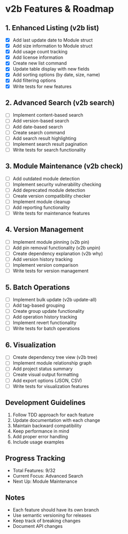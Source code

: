 # v2b Features & Roadmap

## 1. Enhanced Listing (v2b list)
- [x] Add last update date to Module struct
- [x] Add size information to Module struct
- [x] Add usage count tracking
- [x] Add license information
- [x] Create new list command
- [x] Update table display with new fields
- [x] Add sorting options (by date, size, name)
- [x] Add filtering options
- [x] Write tests for new features

## 2. Advanced Search (v2b search)
- [ ] Implement content-based search
- [ ] Add version-based search
- [ ] Add date-based search
- [ ] Create search command
- [ ] Add search result highlighting
- [ ] Implement search result pagination
- [ ] Write tests for search functionality

## 3. Module Maintenance (v2b check)
- [ ] Add outdated module detection
- [ ] Implement security vulnerability checking
- [ ] Add deprecated module detection
- [ ] Create version compatibility checker
- [ ] Implement module cleanup
- [ ] Add reporting functionality
- [ ] Write tests for maintenance features

## 4. Version Management
- [ ] Implement module pinning (v2b pin)
- [ ] Add pin removal functionality (v2b unpin)
- [ ] Create dependency explanation (v2b why)
- [ ] Add version history tracking
- [ ] Implement version comparison
- [ ] Write tests for version management

## 5. Batch Operations
- [ ] Implement bulk update (v2b update-all)
- [ ] Add tag-based grouping
- [ ] Create group update functionality
- [ ] Add operation history tracking
- [ ] Implement revert functionality
- [ ] Write tests for batch operations

## 6. Visualization
- [ ] Create dependency tree view (v2b tree)
- [ ] Implement module relationship graph
- [ ] Add project status summary
- [ ] Create visual output formatting
- [ ] Add export options (JSON, CSV)
- [ ] Write tests for visualization features

## Development Guidelines
1. Follow TDD approach for each feature
2. Update documentation with each change
3. Maintain backward compatibility
4. Keep performance in mind
5. Add proper error handling
6. Include usage examples

## Progress Tracking
- Total Features: 9/32
- Current Focus: Advanced Search
- Next Up: Module Maintenance

## Notes
- Each feature should have its own branch
- Use semantic versioning for releases
- Keep track of breaking changes
- Document API changes 
